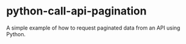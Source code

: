 # python-call-api-pagination
A simple example of how to request paginated data from an API using Python.
